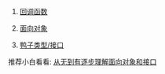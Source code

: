 1. [回调函数](/golang/datatype/funcvalue_callback/#_1)

2. [面向对象](/golang/method/overview/#pythongo)

3. [鸭子类型/接口](/golang/other/oo/#python)

推荐小白看看: [从无到有逐步理解面向对象和接口](/golang/method/interface_01/)
